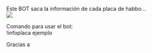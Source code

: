 


Este BOT saca la información de cada placa de habbo...
<br>
<img src="https://i.imgur.com/ZnqG1L6.png">

Comando para usar el bot:
<br>
!infoplaca ejemplo


Gracias a <a target="_blank" href="https://www.habbo-happy.net/">
